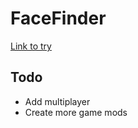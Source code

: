 # FaceFinder

[Link to try](https://facefinder.netlify.com)

## Todo
* Add multiplayer
* Create more game mods
